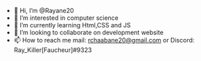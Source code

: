 - 👋 Hi, I’m @Rayane20
- 👀 I’m interested in computer science
- 🌱 I’m currently learning Html,CSS and JS 
- 💞️ I’m looking to collaborate on development website
- 📫 How to reach me mail: rchaabane20@gmail.com or Discord: Ray_Killer[Faucheur]#9323

<!---
Rayane20/Rayane20 is a ✨ special ✨ repository because its `README.md` (this file) appears on your GitHub profile.
You can click the Preview link to take a look at your changes.
--->
